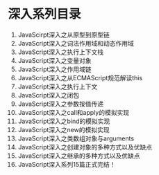 # 深入系列目录
1. JavaScirpt深入之从原型到原型链
2. JavaScript深入之词法作用域和动态作用域
3. JavaScript深入之执行上下文栈
4. JavaScript深入之变量对象
5. JavaScript深入之作用域链
6. JavaScript深入之从ECMAScript规范解读this
7. JavaScript深入之执行上下文
8. JavaScript深入之闭包
9. JavaScript深入之参数按值传递
10. JavaScript深入之call和apply的模拟实现
11. JavaScript深入之bind的模拟实现
12. JavaScript深入之new的模拟实现
13. JavaScript深入之类数组对象与arguments
14. JavaScript深入之创建对象的多种方式以及优缺点
15. JavaScript深入之继承的多种方式以及优缺点
16. JavaScript深入系列15篇正式完结！